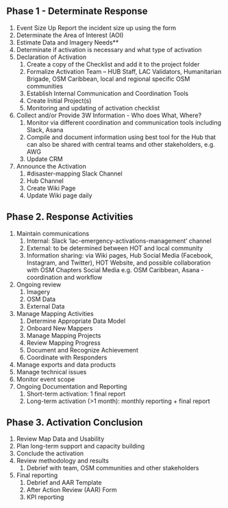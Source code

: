 ## Phase 1 - Determinate Response
1. Event Size Up
Report the incident size up using the form
2. Determinate the Area of Interest (AOI)
3. Estimate Data and Imagery Needs**
4. Determinate if activation is necessary and what type of activation
5. Declaration of Activation
   1. Create a copy of the Checklist and add it to the project folder
   2. Formalize Activation Team – HUB Staff, LAC Validators, Humanitarian Brigade, OSM Caribbean, local and regional specific OSM communities
   3. Establish Internal Communication and Coordination Tools
   4. Create Initial Project(s)
   5. Monitoring and updating of activation checklist
6. Collect and/or Provide 3W Information - Who does What, Where?
   1. Monitor via different coordination and communication tools including Slack, Asana
   2. Compile and document information using best tool for the Hub that can also be shared with central teams and other stakeholders, e.g. AWG
   3. Update CRM
7. Announce the Activation
   1. #disaster-mapping Slack Channel
   2. Hub Channel
   3. Create Wiki Page
   4. Update Wiki page daily

## Phase 2. Response Activities
1. Maintain communications
   1. Internal: Slack ‘lac-emergency-activations-management’ channel
   2. External: to be determined between HOT and local community 
   3. Information sharing: via Wiki pages, Hub Social Media (Facebook, Instagram, and Twitter), HOT Website, and possible collaboration with OSM Chapters Social Media e.g. OSM Caribbean, Asana - coordination and workflow
2. Ongoing review
   1. Imagery
   2. OSM Data
   3. External Data
3. Manage Mapping Activities
   1. Determine Appropriate Data Model
   2. Onboard New Mappers
   3. Manage Mapping Projects
   4. Review Mapping Progress
   5. Document and Recognize Achievement
   6. Coordinate with Responders
4. Manage exports and data products
5. Manage technical issues
6. Monitor event scope
7. Ongoing Documentation and Reporting
   1. Short-term activation: 1 final report
   2. Long-term activation (>1 month): monthly reporting + final report

## Phase 3. Activation Conclusion
1. Review Map Data and Usability
2. Plan long-term support and capacity building 
3. Conclude the activation
4. Review methodology and results
   1. Debrief with team, OSM communities and other stakeholders
5. Final reporting
   1. Debrief and AAR Template
   2. After Action Review (AAR) Form
   3. KPI reporting